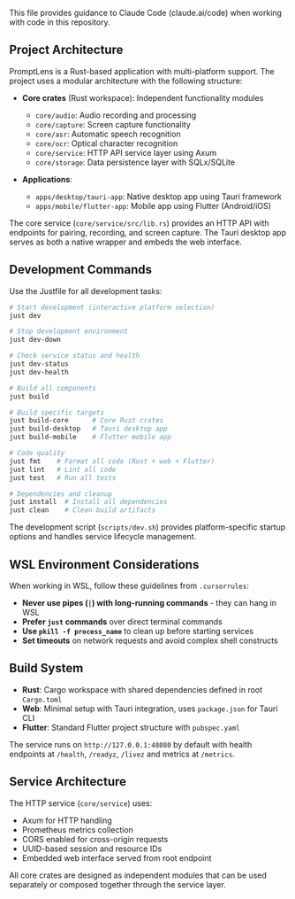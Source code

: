 This file provides guidance to Claude Code (claude.ai/code) when working with code in this repository.

## Project Architecture

PromptLens is a Rust-based application with multi-platform support. The project uses a modular architecture with the following structure:

- **Core crates** (Rust workspace): Independent functionality modules
  - `core/audio`: Audio recording and processing
  - `core/capture`: Screen capture functionality  
  - `core/asr`: Automatic speech recognition
  - `core/ocr`: Optical character recognition
  - `core/service`: HTTP API service layer using Axum
  - `core/storage`: Data persistence layer with SQLx/SQLite

- **Applications**:
  - `apps/desktop/tauri-app`: Native desktop app using Tauri framework
  - `apps/mobile/flutter-app`: Mobile app using Flutter (Android/iOS)

The core service (`core/service/src/lib.rs`) provides an HTTP API with endpoints for pairing, recording, and screen capture. The Tauri desktop app serves as both a native wrapper and embeds the web interface.

## Development Commands

Use the Justfile for all development tasks:

```bash
# Start development (interactive platform selection)
just dev

# Stop development environment  
just dev-down

# Check service status and health
just dev-status
just dev-health

# Build all components
just build

# Build specific targets
just build-core      # Core Rust crates
just build-desktop   # Tauri desktop app
just build-mobile    # Flutter mobile app

# Code quality
just fmt    # Format all code (Rust + web + Flutter)
just lint   # Lint all code
just test   # Run all tests

# Dependencies and cleanup
just install  # Install all dependencies
just clean    # Clean build artifacts
```

The development script (`scripts/dev.sh`) provides platform-specific startup options and handles service lifecycle management.

## WSL Environment Considerations

When working in WSL, follow these guidelines from `.cursorrules`:

- **Never use pipes (`|`) with long-running commands** - they can hang in WSL
- **Prefer `just` commands** over direct terminal commands
- **Use `pkill -f process_name`** to clean up before starting services
- **Set timeouts** on network requests and avoid complex shell constructs

## Build System

- **Rust**: Cargo workspace with shared dependencies defined in root `Cargo.toml`
- **Web**: Minimal setup with Tauri integration, uses `package.json` for Tauri CLI
- **Flutter**: Standard Flutter project structure with `pubspec.yaml`

The service runs on `http://127.0.0.1:48080` by default with health endpoints at `/health`, `/readyz`, `/livez` and metrics at `/metrics`.

## Service Architecture

The HTTP service (`core/service`) uses:
- Axum for HTTP handling
- Prometheus metrics collection
- CORS enabled for cross-origin requests
- UUID-based session and resource IDs
- Embedded web interface served from root endpoint

All core crates are designed as independent modules that can be used separately or composed together through the service layer.
